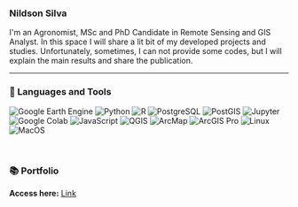 ### Nildson Silva ###

I'm an Agronomist, MSc and PhD Candidate in Remote Sensing and GIS Analyst. In this space I will share a lit bit of my developed projects and studies. Unfortunately, sometimes, I can not provide some codes, but I will explain the main results and share the publication. 

---
### 🧰 Languages and Tools
<p align="left">
  <img alt="Google Earth Engine" src="https://img.shields.io/badge/-Google_Earth_Engine-46a2f1.svg?style=flat&logoColor=white" />
  <img alt="Python" src="https://img.shields.io/badge/-Python-2B5B84?style=flat&logo=python&logoColor=white" />
  <img alt="R" src="https://img.shields.io/badge/-R-2B5B84?style=flat&logo=r&logoColor=white" />
  <img alt="PostgreSQL" src="https://img.shields.io/badge/-PostgreSQL-2B5B84?style=flat&logo=postgresql&logoColor=white" />
  <img alt="PostGIS" src="https://img.shields.io/badge/-PostGIS-2B5B84?style=flat&logo=postgis&logoColor=white" />
  <img alt="Jupyter" src="https://img.shields.io/badge/-Jupyter-E34F26?style=flat&logo=jupyter&logoColor=white" />
  <img alt="Google Colab" src="https://img.shields.io/badge/-Google_Colab-F7DF1E?style=flat&logo=googlecolab&logoColor=white" />
  <img alt="JavaScript" src="https://img.shields.io/badge/-JavaScript-F7DF1E?style=flat&logo=javascript&logoColor=white" />
  <img alt="QGIS" src="https://img.shields.io/badge/-QGIS-108300?style=flat&logo=qgis&logoColor=white" />
  <img alt="ArcMap" src="https://img.shields.io/badge/-ArcMap-108300?style=flat&logo=arcmap&logoColor=white" />
  <img alt="ArcGIS Pro" src="https://img.shields.io/badge/-ArcGIS_Pro-108300?style=flat&logo=arcgispro&logoColor=white" />
  <img alt="Linux" src="https://img.shields.io/badge/-Linux-2B5B84?style=flat&logo=linux&logoColor=white" />
  <img alt="MacOS" src="https://img.shields.io/badge/-MacOS-2B5B84?style=flat&logo=macos&logoColor=white" />
</p>
<br />

### 📚 Portfolio
**Access here:** [Link](https://github.com/nrfsilva/portfolio) 

<!-- ### 📊 Statistics -->
<!-- | ![](http://github-profile-summary-cards.vercel.app/api/cards/repos-per-language?username=nrfsilva&hide=Html&theme=tokyonight) | ![](http://github-profile-summary-<!-- <!-- cards.vercel.app/api/cards/most-commit-language?username=nrfsilva&theme=tokyonight) | -->
